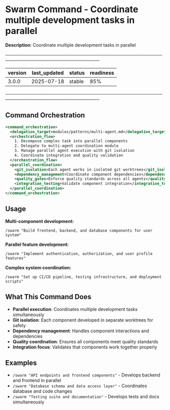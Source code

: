 # Swarm Command - Coordinate multiple development tasks in parallel

**Description**: Coordinate multiple development tasks in parallel

────────────────────────────────────────────────────────────────────────────────

| version | last_updated | status | readiness |
|---------|--------------|--------|----------|
| 3.0.0   | 2025-07-18   | stable | 85%      |

────────────────────────────────────────────────────────────────────────────────

## Command Orchestration

```xml
<command_orchestration>
  <delegation_target>modules/patterns/multi-agent.md</delegation_target>
  <orchestration_flow>
    1. Decompose complex task into parallel components
    2. Delegate to multi-agent coordination module
    3. Manage parallel agent execution with git isolation
    4. Coordinate integration and quality validation
  </orchestration_flow>
  <parallel_coordination>
    <git_isolation>Each agent works in isolated git worktrees</git_isolation>
    <dependency_management>Coordinate component dependencies</dependency_management>
    <quality_gates>Enforce quality standards across all agents</quality_gates>
    <integration_testing>Validate component integration</integration_testing>
  </parallel_coordination>
</command_orchestration>
```

## Usage

**Multi-component development:**
```
/swarm "Build frontend, backend, and database components for user system"
```

**Parallel feature development:**
```
/swarm "Implement authentication, authorization, and user profile features"
```

**Complex system coordination:**
```
/swarm "Set up CI/CD pipeline, testing infrastructure, and deployment scripts"
```

## What This Command Does

- **Parallel execution**: Coordinates multiple development tasks simultaneously
- **Git isolation**: Each component developed in separate worktrees for safety
- **Dependency management**: Handles component interactions and dependencies
- **Quality coordination**: Ensures all components meet quality standards
- **Integration focus**: Validates that components work together properly

## Examples

- `/swarm "API endpoints and frontend components"` - Develops backend and frontend in parallel
- `/swarm "Database schema and data access layer"` - Coordinates database and code changes
- `/swarm "Testing suite and documentation"` - Develops tests and docs simultaneously
